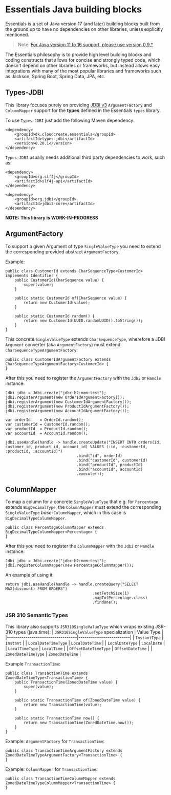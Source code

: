 # Essentials Java building blocks

Essentials is a set of Java version 17 (and later) building blocks built from the ground up to have no dependencies
on other libraries, unless explicitly mentioned.

> Note: [For Java version 11 to 16 support, please use version 0.9.*](https://github.com/cloudcreate-dk/essentials-project/tree/java11)

The Essentials philosophy is to provide high level building blocks and coding constructs that allows for concise and
strongly typed code, which doesn't depend on other libraries or frameworks, but instead allows easy integrations with
many of the most popular libraries and frameworks such as Jackson, Spring Boot, Spring Data, JPA, etc.

## Types-JDBI

This library focuses purely on providing [JDBI v3](https://jdbi.org) `ArgumentFactory` and `ColumnMapper` support for the **types** defined in the Essentials `types`
library.

To use `Types-JDBI` just add the following Maven dependency:
```
<dependency>
    <groupId>dk.cloudcreate.essentials</groupId>
    <artifactId>types-jdbi</artifactId>
    <version>0.20.1</version>
</dependency>
```

`Types-JDBI` usually needs additional third party dependencies to work, such as:
```
<dependency>
    <groupId>org.slf4j</groupId>
    <artifactId>slf4j-api</artifactId>
</dependency>

<dependency>
    <groupId>org.jdbi</groupId>
    <artifactId>jdbi3-core</artifactId>
</dependency>
```

**NOTE:**
**This library is WORK-IN-PROGRESS**

## ArgumentFactory
To support a given Argument of type `SingleValueType` you need to extend the corresponding provided
abstract `ArgumentFactory`.

Example:

```
public class CustomerId extends CharSequenceType<CustomerId> implements Identifier {
    public CustomerId(CharSequence value) {
        super(value);
    }

    public static CustomerId of(CharSequence value) {
        return new CustomerId(value);
    }

    public static CustomerId random() {
        return new CustomerId(UUID.randomUUID().toString());
    }
}
```

This concrete `SingleValueType` extends `CharSequenceType`, wherefore a JDBI `Argument`
converter (aka `ArgumentFactory`) must extend `CharSequenceTypeArgumentFactory`:

```
public class CustomerIdArgumentFactory extends CharSequenceTypeArgumentFactory<CustomerId> {
}
```

After this you need to register the `ArgumentFactory` with the `Jdbi` or `Handle` instance:

```
Jdbi jdbi = Jdbi.create("jdbc:h2:mem:test");
jdbi.registerArgument(new OrderIdArgumentFactory());
jdbi.registerArgument(new CustomerIdArgumentFactory());
jdbi.registerArgument(new ProductIdArgumentFactory());
jdbi.registerArgument(new AccountIdArgumentFactory());
    
var orderId    = OrderId.random();
var customerId = CustomerId.random();
var productId  = ProductId.random();
var accountId  = AccountId.random();

jdbi.useHandle(handle -> handle.createUpdate("INSERT INTO orders(id, customer_id, product_id, account_id) VALUES (:id, :customerId, :productId, :accountId)")
                               .bind("id", orderId)
                               .bind("customerId", customerId)
                               .bind("productId", productId)
                               .bind("accountId", accountId)
                               .execute());
```

## ColumnMapper
To map a column for a concrete `SingleValueType` that e.g. for `Percentage` extends `BigDecimalType`, the
`ColumnMapper` must extend the corresponding `SingleValueType` *base*-`ColumnMapper`, which in this case is `BigDecimalTypeColumnMapper`.

```
public class PercentageColumnMapper extends BigDecimalTypeColumnMapper<Percentage> {
}
```

After this you need to register the `ColumnMapper` with the `Jdbi` or `Handle` instance:
```
Jdbi jdbi = Jdbi.create("jdbc:h2:mem:test");
jdbi.registerColumnMapper(new PercentageColumnMapper());
```

An example of using it:
```
return jdbi.useHandle(handle -> handle.createQuery("SELECT MAX(discount) FROM ORDERS")
                                      .setFetchSize(1)
                                      .mapTo(Percentage.class)
                                      .findOne();
```

### JSR 310 Semantic Types

This library also supports `JSR310SingleValueType` which wraps existing JSR-310 types (java.time):
| `JSR310SingleValueType` specialization | Value Type |
|----------------------------------|-------------------------|
| `InstantType`                    | `Instant`               |
| `LocalDateTimeType`              | `LocalDateTime`         |
| `LocalDateType`                  | `LocalDate`             |
| `LocalTimeType`                  | `LocalTime`             |
| `OffsetDateTimeType`             | `OffsetDateTime`        |
| `ZonedDateTimeType`              | `ZonedDateTime`         |

Example `TransactionTime`:
```
public class TransactionTime extends ZonedDateTimeType<TransactionTime> {
    public TransactionTime(ZonedDateTime value) {
        super(value);
    }

    public static TransactionTime of(ZonedDateTime value) {
        return new TransactionTime(value);
    }

    public static TransactionTime now() {
        return new TransactionTime(ZonedDateTime.now());
    }
}
```

Example: `ArgumentFactory` for `TransactionTime`:
```
public class TransactionTimeArgumentFactory extends ZonedDateTimeTypeArgumentFactory<TransactionTime> {
}
```

Example: `ColumnMapper` for `TransactionTime`:
```
public class TransactionTimeColumnMapper extends ZonedDateTimeTypeColumnMapper<TransactionTime> {
}
```